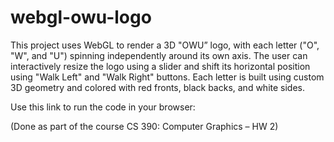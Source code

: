 # webgl-owu-logo
This project uses WebGL to render a 3D "OWU” logo, with each letter ("O", "W", and "U") spinning independently around its own axis. The user can interactively resize the logo using a slider and shift its horizontal position using "Walk Left" and "Walk Right" buttons. Each letter is built using custom 3D geometry and colored with red fronts, black backs, and white sides.

Use this link to run the code in your browser:


(Done as part of the course CS 390: Computer Graphics – HW 2)
